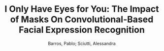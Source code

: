 ---
paperId: 8
author: Barros, Pablo; Sciutti, Alessandra
title: "I Only Have Eyes for You: The Impact of Masks On Convolutional-Based Facial Expression Recognition"
pdf: --
poster: --
alt: --
type: --
category: Full Paper
link: --
conference: cvpr
year: 2021
tags: cvpr-2021
---